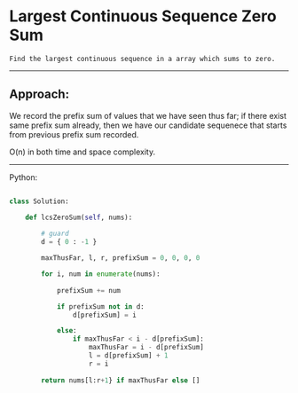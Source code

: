 # Largest Continuous Sequence Zero Sum

    Find the largest continuous sequence in a array which sums to zero.

---

## Approach:

We record the prefix sum of values that we have seen thus far; if there exist
same prefix sum already, then we have our candidate sequenece that starts from
previous prefix sum recorded. 

O(n) in both time and space complexity.

---

Python:

```python

class Solution:

    def lcsZeroSum(self, nums):
        
        # guard
        d = { 0 : -1 }

        maxThusFar, l, r, prefixSum = 0, 0, 0, 0

        for i, num in enumerate(nums):
            
            prefixSum += num

            if prefixSum not in d:
                d[prefixSum] = i

            else:
                if maxThusFar < i - d[prefixSum]:
                    maxThusFar = i - d[prefixSum]
                    l = d[prefixSum] + 1
                    r = i
        
        return nums[l:r+1} if maxThusFar else []
```
            


